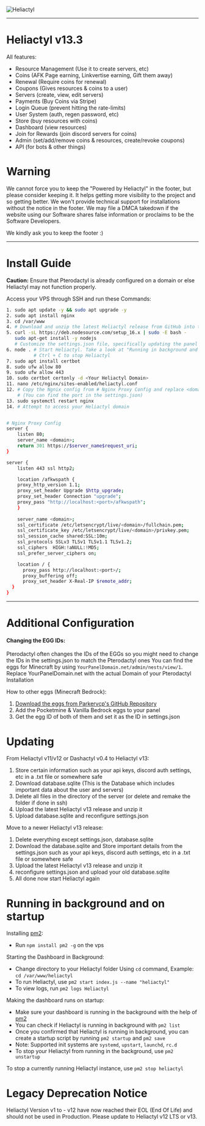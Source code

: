 ![Heliactyl](https://media.discordapp.net/attachments/1000768414220038204/1157727962569900192/Heliactyl-preview.png)

<hr>

# Heliactyl v13.3

All features:
- Resource Management (Use it to create servers, etc)
- Coins (AFK Page earning, Linkvertise earning, Gift them away)
- Renewal (Require coins for renewal)
- Coupons (Gives resources & coins to a user)
- Servers (create, view, edit servers)
- Payments (Buy Coins via Stripe)
- Login Queue (prevent hitting the rate-limits)
- User System (auth, regen password, etc)
- Store (buy resources with coins)
- Dashboard (view resources)
- Join for Rewards (join discord servers for coins)
- Admin (set/add/remove coins & resources, create/revoke coupons)
- API (for bots & other things)

# Warning

We cannot force you to keep the "Powered by Heliactyl" in the footer, but please consider keeping it. It helps getting more visibility to the project and so getting better. We won't provide technical support for installations without the notice in the footer. We may file a DMCA takedown if the website using our Software shares false information or proclaims to be the Software Developers.

We kindly ask you to keep the footer :)

<hr>

# Install Guide

**Caution:** Ensure that Pterodactyl is already configured on a domain or else Heliactyl may not function properly.

Access your VPS through SSH and run these Commands:

```bash
1. sudo apt update -y && sudo apt upgrade -y
2. sudo apt install nginx
3. cd /var/www
4. # Download and unzip the latest Heliactyl release from GitHub into the current folder
5. curl -sL https://deb.nodesource.com/setup_16.x | sudo -E bash -
   sudo apt-get install -y nodejs
   # Customize the settings.json file, specifically updating the panel domain, API key, and Discord authentication settings.
6. node . # Start Heliactyl. Take a look at "Running in background and on startup" if you want Heliactyl to run in the background
          # Ctrl + C to stop Heliactyl
7. sudo apt install certbot
8. sudo ufw allow 80
9. sudo ufw allow 443
10. sudo certbot certonly -d <Your Heliactyl Domain>
11. nano /etc/nginx/sites-enabled/heliactyl.conf
12. # Copy the Ngnix config from # Nginx Proxy Config and replace <domain> with your domain and <port> with the Port Heliactyl is running on 
    # (You can find the port in the settings.json)
13. sudo systemctl restart nginx
14. # Attempt to access your Heliactyl domain


# Nginx Proxy Config
server {
    listen 80;
    server_name <domain>;
    return 301 https://$server_name$request_uri;
}

server {
    listen 443 ssl http2;

    location /afkwspath {
    proxy_http_version 1.1;
    proxy_set_header Upgrade $http_upgrade;
    proxy_set_header Connection "upgrade";
    proxy_pass "http://localhost:<port>/afkwspath";
    }
    
    server_name <domain>;
    ssl_certificate /etc/letsencrypt/live/<domain>/fullchain.pem;
    ssl_certificate_key /etc/letsencrypt/live/<domain>/privkey.pem;
    ssl_session_cache shared:SSL:10m;
    ssl_protocols SSLv3 TLSv1 TLSv1.1 TLSv1.2;
    ssl_ciphers  HIGH:!aNULL:!MD5;
    ssl_prefer_server_ciphers on;

    location / {
      proxy_pass http://localhost:<port>/;
      proxy_buffering off;
      proxy_set_header X-Real-IP $remote_addr;
  }
}
```

<hr>

# Additional Configuration

#### **Changing the EGG IDs**:
 Pterodactyl often changes the IDs of the EGGs so you might need to change the IDs in the settings.json to match the Pterodactyl ones
 You can find the eggs for Minecraft by using `YourPanelDomain.net/admin/nests/view/1`. Replace YourPanelDomain.net with the actual Domain of your Pterodactyl Installation

How to other eggs (Minecraft Bedrock):
1. [Download the eggs from Parkervcp's GitHub Repository](https://github.com/parkervcp/eggs)
2. Add the Pocketmine & Vanilla Bedrock eggs to your panel
3. Get the egg ID of both of them and set it as the ID in settings.json

# Updating 

From Heliactyl v11/v12 or Dashactyl v0.4 to Heliactyl v13:
1. Store certain information such as your api keys, discord auth settings, etc in a .txt file or somewhere safe
2. Download database.sqlite (This is the Database which includes important data about the user and servers) 
3. Delete all files in the directory of the server (or delete and remake the folder if done in ssh)
4. Upload the latest Heliactyl v13 release and unzip it
5. Upload database.sqlite and reconfigure settings.json

Move to a newer Heliactyl v13 release:
1. Delete everything except settings.json, database.sqlite
2. Download the database.sqlite and Store important details from the settings.json such as your api keys, discord auth settings, etc in a .txt file or somewhere safe
3. Upload the latest Heliactyl v13 release and unzip it
4. reconfigure settings.json and upload your old database.sqlite
5. All done now start Heliactyl again

# Running in background and on startup
Installing [pm2](https://github.com/Unitech/pm2):
- Run `npm install pm2 -g` on the vps

Starting the Dashboard in Background:
- Change directory to your Heliactyl folder Using `cd` command, Example: `cd /var/www/heliactyl` 
- To run Heliactyl, use `pm2 start index.js --name "heliactyl"`
- To view logs, run `pm2 logs Heliactyl`

Making the dashboard runs on startup:
- Make sure your dashboard is running in the background with the help of [pm2](https://github.com/Unitech/pm2)
- You can check if Heliactyl is running in background with `pm2 list`
- Once you confirmed that Heliactyl is running in background, you can create a startup script by running `pm2 startup` and `pm2 save`
- Note: Supported init systems are `systemd`, `upstart`, `launchd`, `rc.d`
- To stop your Heliactyl from running in the background, use `pm2 unstartup`

To stop a currently running Heliactyl instance, use `pm2 stop heliactyl`

# Legacy Deprecation Notice

Heliactyl Version v1 to - v12 have now reached their EOL (End Of Life) and should not be used in Production.
Please update to Heliactyl v12 LTS or v13.


